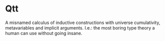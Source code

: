 # Qtt

A misnamed calculus of inductive constructions with universe
cumulativity, metavariables and implicit arguments. I.e.: the most
boring type theory a human can use without going insane.